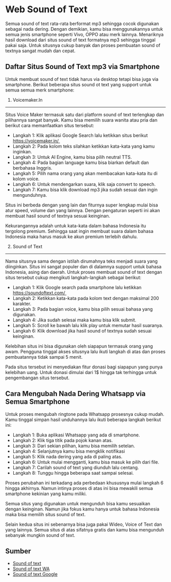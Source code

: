 Web Sound of Text
===========

Semua sound of text rata-rata berformat mp3 sehingga cocok digunakan sebagai nada dering. Dengan demikian, kamu bisa menggunakannya untuk semua jenis smartphone seperti Vivo, OPPO atau merk lainnya. Menariknya hasil download dari situs sound of text formatnya mp3 sehingga tinggal pakai saja. Untuk situsnya cukup banyak dan proses pembuatan sound of textnya sangat mudah dan cepat. 

Daftar Situs Sound of Text mp3 via Smartphone
-----------

Untuk membuat sound of text tidak harus via desktop tetapi bisa juga via smartphone. Berikut beberapa situs sound ot text yang support untuk semua semua merk smartphone:

1. Voicemaker.In
----------
Situs Voice Maker termasuk satu dari platform sound of text terlengkap dan pilihannya sangat banyak. Kamu bisa memilih suara wanita atau pria dan berikut cara memanfaatkan situs tersebut:

- Langkah 1: Klik aplikasi Google Search lalu ketikkan situs berikut https://voicemaker.in/ 
- Langkah 2: Pada kolom teks silahkan ketikkan kata-kata yang kamu inginkan.
- Langkah 3: Untuk AI Engine, kamu bisa pilih neutral TTS. 
- Langkah 4: Pada bagian language kamu bisa biarkan default dan berbahasa Inggris.
- Langkah 5: Pilih nama orang yang akan membacakan kata-kata itu di kolom voice. 
- Langkah 6: Untuk mendengarkan suara, klik saja convert to speech. 
- Langkah 7: Kamu bisa klik download mp3 jika sudah sesuai dan ingin mengunduhnya. 

Situs ini berbeda dengan yang lain dan fiturnya super lengkap mulai bisa atur speed, volume dan yang lainnya. Dengan pengaturan seperti ini akan membuat hasil sound of textnya sesuai keinginan. 

Kekurangannya adalah untuk kata-kata dalam bahasa Indonesia itu tergolong premium. Sehingga saat ingin membuat suara dalam bahasa Indonesia maka harus masuk ke akun premium terlebih dahulu. 

2. Sound of Text
-------------

Nama situsnya sama dengan istilah dirumahnya teks menjadi suara yang diinginkan. Situs ini sangat populer dan di dalamnya support untuk bahasa Indonesia, asing dan daerah. Untuk proses membuat sound of text dengan situs tersebut cukup mengikuti langkah-langkah sebagai berikut:

- Langkah 1: Klik Google search pada smartphone lalu ketikkan https://soundoftext.com/ 
- Langkah 2: Ketikkan kata-kata pada kolom text dengan maksimal 200 karakter. 
- Langkah 3: Pada bagian voice, kamu bisa pilih sesuai bahasa yang digunakan. 
- Langkah 4: Jika sudah selesai maka kamu bisa klik submit. 
- Langkah 5: Scroll ke bawah lalu klik play untuk memutar hasil suaranya.
- Langkah 6: Klik download jika hasil sound of textnya sudah sesuai keinginan. 

Kelebihan situs ini bisa digunakan oleh siapapun termasuk orang yang awam. Pengguna tinggal akses situsnya lalu ikuti langkah di atas dan proses pembuatannya tidak sampai 5 menit. 

Pada situs tersebut ini menyediakan fitur donasi bagi siapapun yang punya kelebihan uang. Untuk donasi dimulai dari 1$ hingga tak terhingga untuk pengembangan situs tersebut. 

Cara Mengubah Nada Dering Whatsapp via Semua Smartphone
--------------

Untuk proses mengubah ringtone pada Whatsapp prosesnya cukup mudah. Kamu tinggal simpan hasil unduhannya lalu ikuti beberapa langkah berikut ini:

- Langkah 1: Buka aplikasi Whatsapp yang ada di smartphone.
- Langkah 2: Klik tiga titik pada pojok kanan atas. 
- Langkah 3: Dari sekian pilihan, kamu bisa memilih setelan. 
- Langkah 4: Selanjutnya kamu bisa mengklik notifikasi 
- Langkah 5: Klik nada dering yang ada di paling atas. 
- Langkah 6: Untuk mulai mengganti, kamu bisa masuk ke pilih dari file. 
- Langkah 7: Carilah sound of text yang diunduh lalu centang. 
- Langkah 8: Tunggu hingga beberapa saat sampai selesai. 

Proses perubahan ini terkadang ada perbedaan khususnya mulai langkah 6 hingga akhirnya. Namun intinya proses di atas ini bisa mewakili semua smartphone kekinian yang kamu miliki. 

Semua situs yang digunakan untuk mengunduh bisa kamu sesuaikan dengan keinginan. Namun jika fokus kamu hanya untuk bahasa Indonesia maka bisa memilih situs sound of text. 

Selain kedua situs ini sebenarnya bisa juga pakai Wideo, Voice of Text dan yang lainnya. Semua situs di atas sifatnya gratis dan kamu bisa mengunduh sebanyak mungkin sound of text.

Sumber
---------------

- [Sound of text](https://www.voiceoftext.com/p/sound-of-text-wa.html)
- [Sound of text WA](https://www.autobild.co.id/2022/10/sound-of-text-wa-indonesia-suara-google.html)
- [Sound of text Google](https://www.sebuahutas.com/sound-of-text/)
